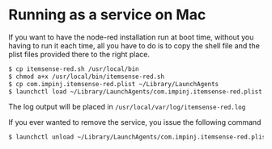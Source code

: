 # Running as a service on Mac

If you want to have the node-red installation run at boot time, without
you having to run it each time, all you have to do is to copy the
shell file and the plist files provided there to the right place.

```bash
$ cp itemsense-red.sh /usr/local/bin
$ chmod a+x /usr/local/bin/itemsense-red.sh
$ cp com.impinj.itemsense-red.plist ~/Library/LaunchAgents
$ launchctl load ~/Library/LaunchAgents/com.impinj.itemsense-red.plist
```

The log output will be placed in <code>/usr/local/var/log/itemsense-red.log</code>

If you ever wanted to remove the service, you issue the following command

```bash
$ launchctl unload ~/Library/LaunchAgents/com.impinj.itemsense-red.plist
```

